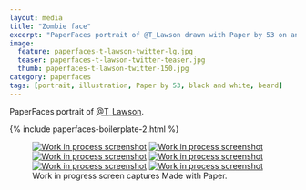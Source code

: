 ```yaml
---
layout: media
title: "Zombie face"
excerpt: "PaperFaces portrait of @T_Lawson drawn with Paper by 53 on an iPad."
image: 
  feature: paperfaces-t-lawson-twitter-lg.jpg
  teaser: paperfaces-t-lawson-twitter-teaser.jpg
  thumb: paperfaces-t-lawson-twitter-150.jpg
category: paperfaces
tags: [portrait, illustration, Paper by 53, black and white, beard]
---
```


PaperFaces portrait of [@T_Lawson](http://twitter.com/T_Lawson).

{% include paperfaces-boilerplate-2.html %}

<figure class="third">
  <a href="{{ site.url }}/images/paperfaces-t-lawson-process-1-lg.jpg"><img src="{{ site.url }}/images/paperfaces-t-lawson-process-1-600.jpg" alt="Work in process screenshot"></a>
  <a href="{{ site.url }}/images/paperfaces-t-lawson-process-2-lg.jpg"><img src="{{ site.url }}/images/paperfaces-t-lawson-process-2-600.jpg" alt="Work in process screenshot"></a>
  <a href="{{ site.url }}/images/paperfaces-t-lawson-process-3-lg.jpg"><img src="{{ site.url }}/images/paperfaces-t-lawson-process-3-600.jpg" alt="Work in process screenshot"></a>
  <a href="{{ site.url }}/images/paperfaces-t-lawson-process-4-lg.jpg"><img src="{{ site.url }}/images/paperfaces-t-lawson-process-4-600.jpg" alt="Work in process screenshot"></a>
  <a href="{{ site.url }}/images/paperfaces-t-lawson-process-4-lg.jpg"><img src="{{ site.url }}/images/paperfaces-t-lawson-process-4-600.jpg" alt="Work in process screenshot"></a>
  <a href="{{ site.url }}/images/paperfaces-t-lawson-process-5-lg.jpg"><img src="{{ site.url }}/images/paperfaces-t-lawson-process-5-600.jpg" alt="Work in process screenshot"></a>
  <figcaption>Work in progress screen captures Made with Paper.</figcaption>
</figure>